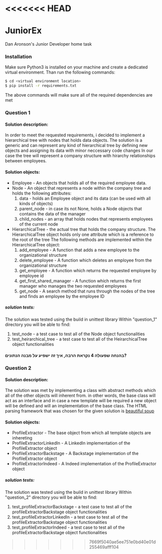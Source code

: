 <<<<<<< HEAD
=======
# JuniorEx

Dan Aronson's Junior Developer home task

### Installation

Make sure Python3 is installed on your machine and create a dedicated virtual environment.
Than run the following commands:

```sh
$ cd <virtual environment location>
$ pip install -r requirements.txt
```
The above commands will make sure all of the required dependencies are met

### Question 1

#### Solution description:

In order to meet the requested requirements, i decided to implement a hierarchical tree with nodes that holds data objects.
The solution is a generic and can represent any kind of hierarchical tree by defining new objects and assigning its data with minor neccessary code changes
In our case the tree will represent a company structure with hirarchy relationships between employees.

#### Solution objects:
  - Employee - An objects that holds all of the required employee data.
  - Node - An object that represents a node within the company tree and holds the following attributes:
    1. data - holds an Employee object and its data (can be used with all kinds of objects)
    2. parent_node - in case its not None, holds a Node objects that contains the data of the manager
    3. child_nodes - an array that holds nodes that represents employees of the current node
  - HierarchicalTree - the actual tree that holds the company structure.
    The HierarchicalTree object holds only one attribute which is a reference to the root of the tree
    The following methods are implemented within the HierarchicalTree object:
    1. add_employee - A function that adds a new employee to the organizational structure
    2. delete_employee - A function which deletes an employee from the organizational structure
    3. get_employee - A function which returns the requested employee by employee id
    4. get_first_shared_manager - A function which returns the first manager who manages the two requested employees
    5. get_node - A search method that runs through the nodes of the tree and finds an employee by the employee ID

##### solution tests:

The solution was tested using the build in unittest library
Within "question_1" directory you will be able to find:
1. test_node - a test case to test all of the Node object functionalities
2. test_heirarchical_tree - a test case to test all of the HeirarchicalTree object functionalities

#### בהנחה שפעולה 4 נקראת הרבה, איך זה ישפיע על מבנה הנתונים?


### Question 2

#### Solution description:
The solution was met by implementing a class with abstract methods which all of the other objects will inherent from. in other words, the base class will act as an interface and in case a new template will be required a new object will be defined and will an implementation of the base class.
The HTML parsing framework that was chosen for the given solution is
[beautiful soup](https://www.crummy.com/software/BeautifulSoup/bs4/doc/)
 


#### Solution objects:
  - ProfileExtractor - The base object from which all template objects are inhereting
  - ProfileExtractorLinkedIn - A LinkedIn implementation of the ProfileExtractor object
  - ProfileExtractorBackstage - A Backstage implementation of the ProfileExtractor object
  - ProfileExtractorIndeed - A Indeed implementation of the ProfileExtractor object
##### solution tests:

The solution was tested using the build in unittest library
Within "question_2" directory you will be able to find:
1. test_profileExtractorBackstage - a test case to test all of the profileExtractorBackstage object functionalities
2. test_profileExtractorLinkedIn - a test case to test all of the profileExtractorBackstage object functionalities
3. test_profileExtractorIndeed - a test case to test all of the profileExtractorBackstage object functionalities
>>>>>>> 7669f5040ae5ee751e0bd40e01d255469afff104
